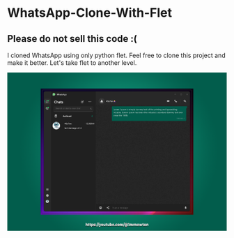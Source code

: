 # WhatsApp-Clone-With-Flet


## Please do not sell this code :(
I cloned WhatsApp using only python flet. Feel free to clone this project and make it better. Let's take flet to another level. 


![ui](assets/ui.png)
